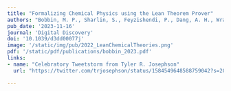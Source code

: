 ```yaml
---
title: "Formalizing Chemical Physics using the Lean Theorem Prover"
authors: "Bobbin, M. P., Sharlin, S., Feyzishendi, P., Dang, A. H., Wraback, C. M., & Josephson, T. R."
pub_date: '2023-11-16'
journal: 'Digital Discovery'
doi: '10.1039/d3dd00077j'
image: '/static/img/pub/2022_LeanChemicalTheories.png'
pdf: '/static/pdf/publications/bobbin_2023.pdf'
links:
- name: "Celebratory Tweetstorm from Tyler R. Josephson"
  url: "https://twitter.com/trjosephson/status/1584549648588759042?s=20"

---
```

